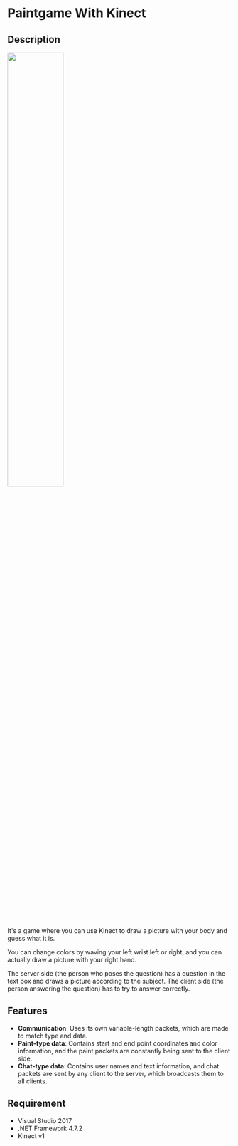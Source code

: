 # Paintgame With Kinect

## Description
<img src="https://github.com/ayk24/paintgame_with_kinect/blob/master/doc/app.png" width=50%>

It's a game where you can use Kinect to draw a picture with your body and guess what it is.

You can change colors by waving your left wrist left or right, and you can actually draw a picture with your right hand.

The server side (the person who poses the question) has a question in the text box and draws a picture according to the subject.
The client side (the person answering the question) has to try to answer correctly.

## Features
- **Communication**: Uses its own variable-length packets, which are made to match type and data.
- **Paint-type data**: Contains start and end point coordinates and color information, and the paint packets are constantly being sent to the client side.
- **Chat-type data**: Contains user names and text information, and chat packets are sent by any client to the server, which broadcasts them to all clients.

## Requirement
- Visual Studio 2017
- .NET Framework 4.7.2
- Kinect v1
